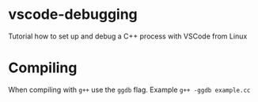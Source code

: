 # vscode-debugging
Tutorial how to set up and debug a C++ process with VSCode from Linux

# Compiling

When compiling with `g++` use the `ggdb` flag. Example `g++ -ggdb example.cc`
